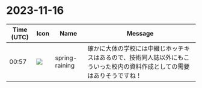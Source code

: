 # 2023-11-16

|Time (UTC)|Icon|Name|Message|
|---|---|---|---|
|00:57|![](https://secure.gravatar.com/avatar/1ac180f0868137292905c311b5fff781.jpg?s=72&d=https%3A%2F%2Fa.slack-edge.com%2Fdf10d%2Fimg%2Favatars%2Fava_0021-72.png)|spring-raining|確かに大体の学校には中綴じホッチキスはあるので、技術同人誌以外にもこういった校内の資料作成としての需要はありそうですね！|

